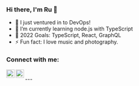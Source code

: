 ### Hi there, I'm Ru 👋

- 🔭 I just ventured in to DevOps!
- 🌱 I’m currently learning node.js with TypeScript
- 🥅 2022 Goals: TypeScript, React, GraphQL
- ⚡ Fun fact: I love music and photography.

### Connect with me:

[<img align="left" alt="aruninn01 | LinkedIn" width="22px" src="https://cdn.jsdelivr.net/npm/simple-icons@v3/icons/linkedin.svg" />][linkedin]
[<img align="left" alt="aruninn01 | Instagram" width="22px" src="https://cdn.jsdelivr.net/npm/simple-icons@v3/icons/instagram.svg" />][instagram]

<br />
---

[instagram]: https://instagram.com/ru3.14
[linkedin]: https://linkedin.com/in/arunachalam-thangappa-b47834221
